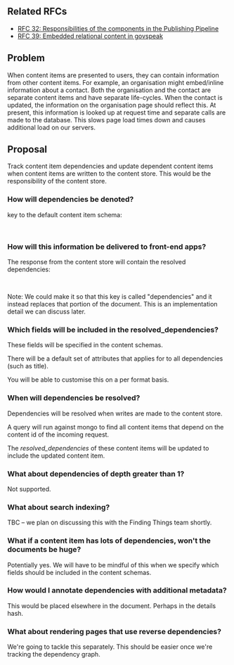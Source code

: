 ## Related RFCs

- [RFC 32: Responsibilities of the components in the Publishing Pipeline](https://gov-uk.atlassian.net/wiki/display/pubplatform/RFC+32%3A+Responsibilities+of+the+components+in+the+Publishing+Pipeline)
- [RFC 39: Embedded relational content in govspeak](https://gov-uk.atlassian.net/wiki/pages/viewpage.action?spaceKey=GOVUK&title=RFC+39%3A+Embedded+relational+content+in+govspeak)

## Problem

When content items are presented to users, they can contain information from other content items. For example, an organisation might embed/inline information about a contact.&nbsp;Both the organisation and the contact are separate content items and have separate life-cycles. When the contact is updated, the information on the organisation page should reflect this.&nbsp;At present, this information is looked up at request time and separate calls are made to the database. This slows page load times down and causes additional load on our servers.

## Proposal

Track content item dependencies and update dependent content items when content items are written to the content store. This would be the responsibility of the content store.

### How will dependencies be denoted?

 key to the default content item schema:&nbsp;

&nbsp;

### How will this information be delivered to front-end apps?

The response from the content store will contain the resolved dependencies:

&nbsp;

Note: We could make it so that this key is called "dependencies" and it instead replaces that portion of the document.&nbsp;This is an implementation detail we can discuss later.

### Which fields will be included in the resolved\_dependencies?

These fields will be specified in the content schemas.

There will be a default set of attributes that applies for to all dependencies (such as title).

You will be able to customise this on a per format basis.

### When will dependencies be resolved?

Dependencies will be resolved when writes are made to the content store.

A query will run against mongo to find all content items that depend on the content id of the incoming request.

The&nbsp;_resolved\_dependencies_ of these content items will be updated to include the updated content item.

### What about dependencies of depth greater than 1?

Not supported.

### What about search indexing?

TBC – we plan on discussing this with the Finding Things team shortly.

### What if a content item has lots of dependencies, won't the documents be huge?

Potentially yes. We will have to be mindful of this when we specify which fields should be included in the content schemas.

### How would I annotate dependencies with additional metadata?

This would be placed elsewhere in the document. Perhaps in the details hash.

### What about rendering pages that use reverse dependencies?

We're going to tackle this separately. This should be easier once we're tracking the dependency graph.

&nbsp;

&nbsp;


